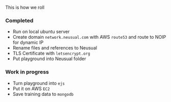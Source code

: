 This is how we roll
### Completed
- Run on local ubuntu server
- Create domain `network.neusual.com` with AWS `route53` and route to NOIP for dynamic IP
- Rename files and references to Neusual
- TLS Certificate with `letsencrypt.org`
- Put playground into Neusual folder
### Work in progress
- Turn playground into `ejs`
- Put it on AWS `EC2`
- Save training data to `mongodb`
